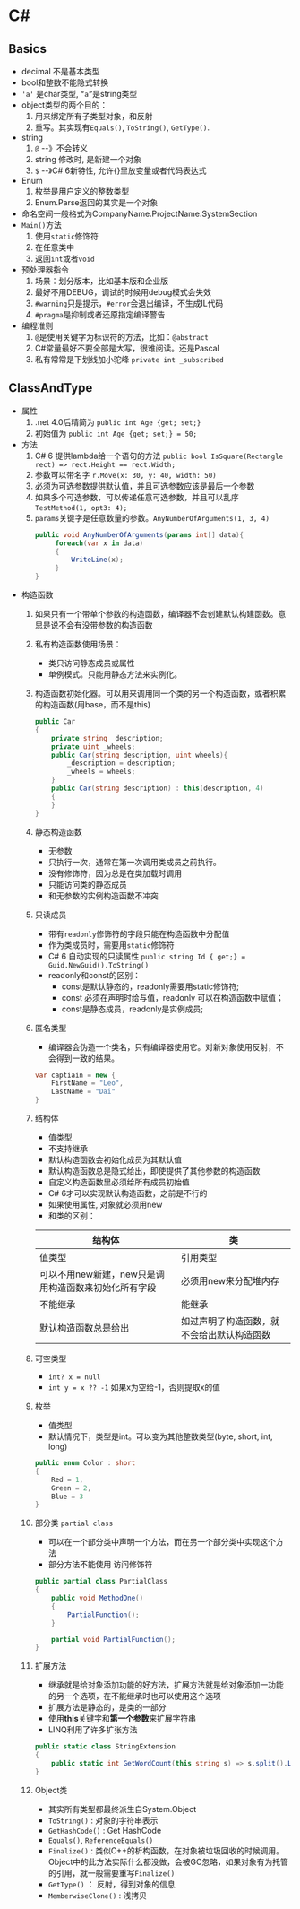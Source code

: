 # C#
## Basics
* decimal 不是基本类型
* bool和整数不能隐式转换
* `'a'` 是char类型, `“a”`是string类型
* object类型的两个目的：
   1. 用来绑定所有子类型对象，和反射
   2. 重写。其实现有`Equals()`, `ToString()`, `GetType()`.
* string
   1. `@` --》不会转义
   2. string 修改时, 是新建一个对象
   3. `$` --》C# 6新特性, 允许{}里放变量或者代码表达式
* Enum
   1. 枚举是用户定义的整数类型
   2. Enum.Parse返回的其实是一个对象
* 命名空间一般格式为CompanyName.ProjectName.SystemSection
* `Main()`方法
   1. 使用`static`修饰符
   2. 在任意类中
   3. 返回`int`或者`void`
* 预处理器指令
   1. 场景：划分版本，比如基本版和企业版
   2. 最好不用DEBUG，调试的时候用debug模式会失效
   3. `#warning`只是提示，`#error`会退出编译，不生成IL代码
   4. `#pragma`是抑制或者还原指定编译警告
* 编程准则
   1. `@`是使用关键字为标识符的方法，比如：`@abstract`
   2. C#常量最好不要全部是大写，很难阅读。还是Pascal
   3. 私有常常是下划线加小驼峰 `private int _subscribed`
## ClassAndType
* 属性
   1. .net 4.0后精简为 `public int Age {get; set;}`
   2. 初始值为 `public int Age {get; set;} = 50;`
* 方法
   1. C# 6 提供lambda给一个语句的方法 `public bool IsSquare(Rectangle rect) => rect.Height == rect.Width;`
   2. 参数可以带名字 `r.Move(x: 30, y: 40, width: 50)`
   3. 必须为可选参数提供默认值，并且可选参数应该是最后一个参数 
   4. 如果多个可选参数，可以传递任意可选参数，并且可以乱序 `TestMethod(1, opt3: 4);`
   5. `params`关键字是任意数量的参数。`AnyNumberOfArguments(1, 3, 4)`
      ```C#
      public void AnyNumberOfArguments(params int[] data){ 
           foreach(var x in data)
           {
               WriteLine(x);
           }
      }
      ```
 * 构造函数
   1. 如果只有一个带单个参数的构造函数，编译器不会创建默认构建函数。意思是说不会有没带参数的构造函数
   2. 私有构造函数使用场景：
      + 类只访问静态成员或属性
      + 单例模式。只能用静态方法来实例化。
   3. 构造函数初始化器。可以用来调用同一个类的另一个构造函数，或者积累的构造函数(用base，而不是this)
      ```C#
      public Car
      {
          private string _description;
          private uint _wheels;
          public Car(string description, uint wheels){
              _description = description;
              _wheels = wheels;
          }
          public Car(string description) : this(description, 4)
          {
          }
      }
      ```
   4. 静态构造函数
      + 无参数
      + 只执行一次，通常在第一次调用类成员之前执行。
      + 没有修饰符，因为总是在类加载时调用
      + 只能访问类的静态成员
      + 和无参数的实例构造函数不冲突
   5. 只读成员
      + 带有`readonly`修饰符的字段只能在构造函数中分配值
      + 作为类成员时，需要用`static`修饰符
      + C# 6 自动实现的只读属性 `public string Id { get;} = Guid.NewGuid().ToString()`
      + readonly和const的区别：
        + const是默认静态的，readonly需要用static修饰符; 
        + const 必须在声明时给与值，readonly 可以在构造函数中赋值；
        + const是静态成员，readonly是实例成员;
    6. 匿名类型 
        + 编译器会伪造一个类名，只有编译器使用它。对新对象使用反射，不会得到一致的结果。
        ```C#
        var captiain = new {
            FirstName = "Leo",
            LastName = "Dai"
        }
        ```
    7. 结构体
        + 值类型
        + 不支持继承
        + 默认构造函数会初始化成员为其默认值
        + 默认构造函数总是隐式给出，即使提供了其他参数的构造函数
        + 自定义构造函数里必须给所有成员初始值
        + C# 6才可以实现默认构造函数，之前是不行的
        + 如果使用属性, 对象就必须用new
        + 和类的区别：
  
        | 结构体 | 类 |
        | ------ | ------ |
        | 值类型 | 引用类型 |
        | 可以不用new新建，new只是调用构造函数来初始化所有字段 |  必须用new来分配堆内存 |
        | 不能继承 | 能继承 |
        | 默认构造函数总是给出 | 如过声明了构造函数，就不会给出默认构造函数 |
    8. 可空类型
        + `int? x = null`
        + `int y = x ?? -1` 如果x为空给-1，否则提取x的值
    9. 枚举
        + 值类型
        + 默认情况下，类型是int。可以变为其他整数类型(byte, short, int, long)
        ```C#
        public enum Color : short
        {
            Red = 1,
            Green = 2,
            Blue = 3
        }
        ```
    10. 部分类 `partial class`
        + 可以在一个部分类中声明一个方法，而在另一个部分类中实现这个方法
        + 部分方法不能使用 访问修饰符
        ```C#
        public partial class PartialClass
        {
            public void MethodOne()
            {
                PartialFunction();
            }

            partial void PartialFunction();
        }
        ```
    11. 扩展方法
        + 继承就是给对象添加功能的好方法，扩展方法就是给对象添加一功能的另一个选项，在不能继承时也可以使用这个选项
        + 扩展方法是静态的，是类的一部分
        + 使用**this**关键字和**第一个参数**来扩展字符串
        + LINQ利用了许多扩张方法
        ```C#
        public static class StringExtension
        {
            public static int GetWordCount(this string s) => s.split().Length;
        }
        ```
    12. Object类
        + 其实所有类型都最终派生自System.Object
        + `ToString()` : 对象的字符串表示
        + `GetHashCode()` : Get HashCode
        + `Equals()`, `ReferenceEquals()`
        + `Finalize()` : 类似C++的析构函数，在对象被垃圾回收的时候调用。Object中的此方法实际什么都没做，会被GC忽略，如果对象有为托管的引用，就一般需要重写`Finalize()`
        + `GetType()` ： 反射，得到对象的信息
        + `MemberwiseClone()` : 浅拷贝
